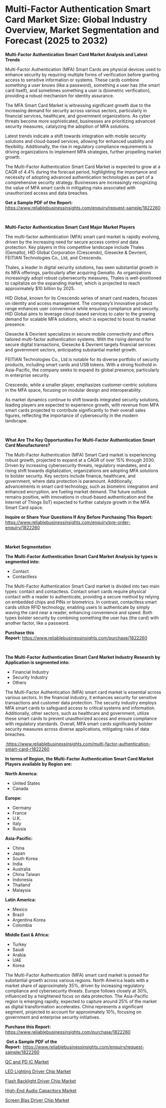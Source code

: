 <p><h1>Multi-Factor Authentication Smart Card Market Size: Global Industry Overview, Market Segmentation and Forecast (2025 to 2032)</h1></p><p><strong>Multi-Factor Authentication Smart Card Market Analysis and Latest Trends</strong></p>
<p><p>Multi-Factor Authentication (MFA) Smart Cards are physical devices used to enhance security by requiring multiple forms of verification before granting access to sensitive information or systems. These cards combine something a user knows (like a password), something a user has (the smart card itself), and sometimes something a user is (biometric verification), providing a robust mechanism for identity assurance.</p><p>The MFA Smart Card Market is witnessing significant growth due to the increasing demand for security across various sectors, particularly in financial services, healthcare, and government organizations. As cyber threats become more sophisticated, businesses are prioritizing advanced security measures, catalyzing the adoption of MFA solutions. </p><p>Latest trends indicate a shift towards integration with mobile security solutions and cloud-based services, allowing for enhanced usability and flexibility. Additionally, the rise in regulatory compliance requirements is driving organizations to implement MFA strategies, further propelling market growth. </p><p>The Multi-Factor Authentication Smart Card Market is expected to grow at a CAGR of 4.4% during the forecast period, highlighting the importance and necessity of adopting advanced authentication technologies as part of a comprehensive security strategy. Businesses are increasingly recognizing the value of MFA smart cards in mitigating risks associated with unauthorized access and data breaches.</p></p>
<p><strong>Get a Sample PDF of the Report:&nbsp;</strong> <a href="https://www.reliablebusinessinsights.com/enquiry/request-sample/1822260?utm_campaign=100&utm_medium=2&utm_source=Github&utm_content=ia&utm_term=13022025&utm_id=multi-factor-authentication-smart-card">https://www.reliablebusinessinsights.com/enquiry/request-sample/1822260</a></p>
<p>&nbsp;</p>
<p><strong>Multi-Factor Authentication Smart Card Major Market Players</strong></p>
<p><p>The multi-factor authentication (MFA) smart card market is rapidly evolving, driven by the increasing need for secure access control and data protection. Key players in this competitive landscape include Thales (Gemalto), HID Global Corporation (Crescendo), Giesecke & Devrient, FEITIAN Technologies Co., Ltd, and Crescendo.</p><p>Thales, a leader in digital security solutions, has seen substantial growth in its MFA offerings, particularly after acquiring Gemalto. As organizations increasingly adopt robust cybersecurity measures, Thales is well-positioned to capitalize on the expanding market, which is projected to reach approximately $10 billion by 2025.</p><p>HID Global, known for its Crescendo series of smart card readers, focuses on identity and access management. The company’s innovative product range enhances user convenience while ensuring compliance and security. HID Global aims to leverage cloud-based services to cater to the growing demand for scalable MFA solutions, which is expected to boost its market presence.</p><p>Giesecke & Devrient specializes in secure mobile connectivity and offers tailored multi-factor authentication systems. With the rising demand for secure digital transactions, Giesecke & Devrient targets financial services and government sectors, anticipating substantial market growth.</p><p>FEITIAN Technologies Co., Ltd is notable for its diverse portfolio of security products, including smart cards and USB tokens. With a strong foothold in Asia-Pacific, the company seeks to expand its global presence, particularly in enterprise security.</p><p>Crescendo, while a smaller player, emphasizes customer-centric solutions in the MFA space, focusing on modular design and interoperability.</p><p>As market dynamics continue to shift towards integrated security solutions, leading players are expected to experience growth, with revenue from MFA smart cards projected to contribute significantly to their overall sales figures, reflecting the importance of cybersecurity in the modern landscape.</p></p>
<p>&nbsp;</p>
<p><strong>What Are The Key Opportunities For Multi-Factor Authentication Smart Card Manufacturers?</strong></p>
<p><p>The Multi-Factor Authentication (MFA) Smart Card market is experiencing robust growth, projected to expand at a CAGR of over 15% through 2030. Driven by increasing cybersecurity threats, regulatory mandates, and a rising shift towards digitalization, organizations are adopting MFA solutions to bolster security. Key sectors include finance, healthcare, and government, where data protection is paramount. Additionally, advancements in smart card technology, such as biometric integration and enhanced encryption, are fueling market demand. The future outlook remains positive, with innovations in cloud-based authentication and the Internet of Things (IoT) expected to further catalyze growth in the MFA Smart Card space.</p></p>
<p><strong>Inquire or Share Your Questions If Any Before Purchasing This Report:</strong> <a href="https://www.reliablebusinessinsights.com/enquiry/pre-order-enquiry/1822260?utm_campaign=100&utm_medium=2&utm_source=Github&utm_content=ia&utm_term=13022025&utm_id=multi-factor-authentication-smart-card">https://www.reliablebusinessinsights.com/enquiry/pre-order-enquiry/1822260</a></p>
<p>&nbsp;</p>
<p><strong>Market Segmentation</strong></p>
<p><strong>The Multi-Factor Authentication Smart Card Market Analysis by types is segmented into:</strong></p>
<p><ul><li>Contact</li><li>Contactless</li></ul></p>
<p><p>The Multi-Factor Authentication Smart Card market is divided into two main types: contact and contactless. Contact smart cards require physical contact with a reader to authenticate, providing a secure method by relying on embedded chips and PINs or biometrics. In contrast, contactless smart cards utilize RFID technology, enabling users to authenticate by simply waving the card near a reader, enhancing convenience and speed. Both types bolster security by combining something the user has (the card) with another factor, like a password.</p></p>
<p><strong>Purchase this Report:&nbsp;</strong><a href="https://www.reliablebusinessinsights.com/purchase/1822260?utm_campaign=100&utm_medium=2&utm_source=Github&utm_content=ia&utm_term=13022025&utm_id=multi-factor-authentication-smart-card">https://www.reliablebusinessinsights.com/purchase/1822260</a></p>
<p>&nbsp;</p>
<p><strong>The Multi-Factor Authentication Smart Card Market Industry Research by Application is segmented into:</strong></p>
<p><ul><li>Financial Industry</li><li>Security Industry</li><li>Others</li></ul></p>
<p><p>The Multi-Factor Authentication (MFA) smart card market is essential across various sectors. In the financial industry, it enhances security for sensitive transactions and customer data protection. The security industry employs MFA smart cards to safeguard access to critical systems and information. Additionally, other sectors, such as healthcare and government, utilize these smart cards to prevent unauthorized access and ensure compliance with regulatory standards. Overall, MFA smart cards significantly bolster security measures across diverse applications, mitigating risks of data breaches.</p></p>
<p><a href="https://www.reliablebusinessinsights.com/multi-factor-authentication-smart-card-r1822260?utm_campaign=100&utm_medium=2&utm_source=Github&utm_content=ia&utm_term=13022025&utm_id=multi-factor-authentication-smart-card">&nbsp;https://www.reliablebusinessinsights.com/multi-factor-authentication-smart-card-r1822260</a></p>
<p><strong>In terms of Region, the Multi-Factor Authentication Smart Card Market Players available by Region are:</strong></p>
<p>
    <p> <strong> North America: </strong>
        <ul>
            <li>United States</li>
            <li>Canada</li>
        </ul>
        </p> 
    <p> <strong> Europe: </strong>
        <ul>
            <li>Germany</li>
            <li>France</li>
            <li>U.K.</li>
            <li>Italy</li>
            <li>Russia</li>
        </ul>
        </p> 
    <p> <strong> Asia-Pacific: </strong>
        <ul>
            <li>China</li>
            <li>Japan</li>
            <li>South Korea</li>
            <li>India</li>
            <li>Australia</li>
            <li>China Taiwan</li>
            <li>Indonesia</li>
            <li>Thailand</li>
            <li>Malaysia</li>
        </ul>
        </p> 
    <p> <strong> Latin America: </strong>
        <ul>
            <li>Mexico</li>
            <li>Brazil</li>
            <li>Argentina Korea</li>
            <li>Colombia</li>
        </ul>
        </p> 
    <p> <strong> Middle East & Africa: </strong>
        <ul>
            <li>Turkey</li>
            <li>Saudi</li>
            <li>Arabia</li>
            <li>UAE</li>
            <li>Korea</li>
        </ul>
    </p>
    </p>
<p><p>The Multi-Factor Authentication (MFA) smart card market is poised for substantial growth across various regions. North America leads with a market share of approximately 35%, driven by increasing regulatory compliance and cybersecurity threats. Europe follows closely at 30%, influenced by a heightened focus on data protection. The Asia-Pacific region is emerging rapidly, expected to capture around 25% of the market as digital transformation accelerates. China represents a significant segment, projected to account for approximately 10%, focusing on government and enterprise security initiatives.</p></p>
<p><strong>Purchase this Report: </strong><a href="https://www.reliablebusinessinsights.com/purchase/1822260?utm_campaign=100&utm_medium=2&utm_source=Github&utm_content=ia&utm_term=13022025&utm_id=multi-factor-authentication-smart-card">https://www.reliablebusinessinsights.com/purchase/1822260</a></p>
<p>&nbsp;<strong>Get a Sample PDF of the Report:&nbsp;&nbsp;</strong><a href="https://www.reliablebusinessinsights.com/enquiry/request-sample/1822260?utm_campaign=100&utm_medium=2&utm_source=Github&utm_content=ia&utm_term=13022025&utm_id=multi-factor-authentication-smart-card">https://www.reliablebusinessinsights.com/enquiry/request-sample/1822260</a></p>
<p><strong></strong></p>
<p><p><a href="https://github.com/mqhayigurbaj/Market-Research-Report-List-1/blob/main/qc-and-pd-ic-market.md?utm_campaign=100&utm_medium=2&utm_source=Github&utm_content=ia&utm_term=13022025&utm_id=multi-factor-authentication-smart-card">QC and PD IC Market</a></p><p><a href="https://github.com/stickkinkel/Market-Research-Report-List-1/blob/main/led-lighting-driver-chip-market.md?utm_campaign=100&utm_medium=2&utm_source=Github&utm_content=ia&utm_term=13022025&utm_id=multi-factor-authentication-smart-card">LED Lighting Driver Chip Market</a></p><p><a href="https://github.com/kaloyhboosh/Market-Research-Report-List-1/blob/main/flash-backlight-driver-chip-market.md?utm_campaign=100&utm_medium=2&utm_source=Github&utm_content=ia&utm_term=13022025&utm_id=multi-factor-authentication-smart-card">Flash Backlight Driver Chip Market</a></p><p><a href="https://github.com/xalatieusope/Market-Research-Report-List-1/blob/main/high-end-audio-capacitors-market.md?utm_campaign=100&utm_medium=2&utm_source=Github&utm_content=ia&utm_term=13022025&utm_id=multi-factor-authentication-smart-card">High-End Audio Capacitors Market</a></p><p><a href="https://github.com/lefiobakali/Market-Research-Report-List-1/blob/main/screen-bias-driver-chip-market.md?utm_campaign=100&utm_medium=2&utm_source=Github&utm_content=ia&utm_term=13022025&utm_id=multi-factor-authentication-smart-card">Screen Bias Driver Chip Market</a></p></p>